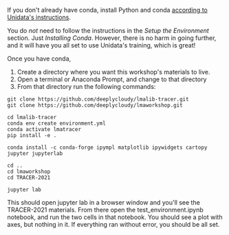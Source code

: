 If you don't already have conda, install Python and conda [according to Unidata's instructions](https://unidata.github.io/python-training/).

You do *not* need to follow the instructions in the *Setup the Environment* section. Just *Installing Conda*. However, there is no harm in going further, and it will have you all set to use Unidata's training, which is great!

Once you have conda,

1. Create a directory where you want this workshop's materials to live.
2. Open a terminal or Anaconda Prompt, and change to that directory
3. From that directory run the following commands:

```
git clone https://github.com/deeplycloudy/lmalib-tracer.git
git clone https://github.com/deeplycloudy/lmaworkshop.git

cd lmalib-tracer
conda env create environment.yml
conda activate lmatracer
pip install -e .

conda install -c conda-forge ipympl matplotlib ipywidgets cartopy jupyter jupyterlab

cd ..
cd lmaworkshop
cd TRACER-2021

jupyter lab
```

This should open jupyter lab in a browser window and you'll see the TRACER-2021 materials. From there open the test_environment.ipynb notebook, and run the two cells in that notebook. You should see a plot with axes, but nothing in it. If everything ran without error, you should be all set.